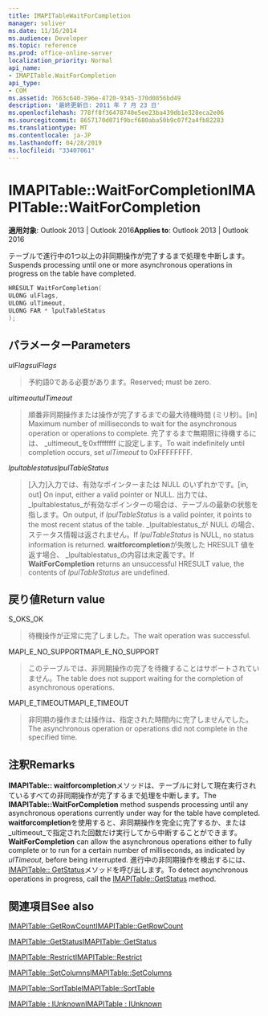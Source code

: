 ```yaml
---
title: IMAPITableWaitForCompletion
manager: soliver
ms.date: 11/16/2014
ms.audience: Developer
ms.topic: reference
ms.prod: office-online-server
localization_priority: Normal
api_name:
- IMAPITable.WaitForCompletion
api_type:
- COM
ms.assetid: 7663c640-396e-4720-9345-370d0856bd49
description: '最終更新日: 2011 年 7 月 23 日'
ms.openlocfilehash: 778ff8f36478740e5ee23ba439db1e328eca2e06
ms.sourcegitcommit: 8657170d071f9bcf680aba50b9c07f2a4fb82283
ms.translationtype: MT
ms.contentlocale: ja-JP
ms.lasthandoff: 04/28/2019
ms.locfileid: "33407061"
---
```

# <a name="imapitablewaitforcompletion"></a><span data-ttu-id="274b4-103">IMAPITable::WaitForCompletion</span><span class="sxs-lookup"><span data-stu-id="274b4-103">IMAPITable::WaitForCompletion</span></span>

  
  
<span data-ttu-id="274b4-104">**適用対象**: Outlook 2013 | Outlook 2016</span><span class="sxs-lookup"><span data-stu-id="274b4-104">**Applies to**: Outlook 2013 | Outlook 2016</span></span> 
  
<span data-ttu-id="274b4-105">テーブルで進行中の1つ以上の非同期操作が完了するまで処理を中断します。</span><span class="sxs-lookup"><span data-stu-id="274b4-105">Suspends processing until one or more asynchronous operations in progress on the table have completed.</span></span>
  
```cpp
HRESULT WaitForCompletion(
ULONG ulFlags,
ULONG ulTimeout,
ULONG FAR * lpulTableStatus
);
```

## <a name="parameters"></a><span data-ttu-id="274b4-106">パラメーター</span><span class="sxs-lookup"><span data-stu-id="274b4-106">Parameters</span></span>

 <span data-ttu-id="274b4-107">_ulFlags_</span><span class="sxs-lookup"><span data-stu-id="274b4-107">_ulFlags_</span></span>
  
> <span data-ttu-id="274b4-108">予約語0である必要があります。</span><span class="sxs-lookup"><span data-stu-id="274b4-108">Reserved; must be zero.</span></span>
    
 <span data-ttu-id="274b4-109">_ultimeout_</span><span class="sxs-lookup"><span data-stu-id="274b4-109">_ulTimeout_</span></span>
  
> <span data-ttu-id="274b4-110">順番非同期操作または操作が完了するまでの最大待機時間 (ミリ秒)。</span><span class="sxs-lookup"><span data-stu-id="274b4-110">[in] Maximum number of milliseconds to wait for the asynchronous operation or operations to complete.</span></span> <span data-ttu-id="274b4-111">完了するまで無期限に待機するには、 _ultimeout_を0xffffffff に設定します。</span><span class="sxs-lookup"><span data-stu-id="274b4-111">To wait indefinitely until completion occurs, set  _ulTimeout_ to 0xFFFFFFFF.</span></span> 
    
 <span data-ttu-id="274b4-112">_lpultablestatus_</span><span class="sxs-lookup"><span data-stu-id="274b4-112">_lpulTableStatus_</span></span>
  
> <span data-ttu-id="274b4-113">[入力]入力では、有効なポインターまたは NULL のいずれかです。</span><span class="sxs-lookup"><span data-stu-id="274b4-113">[in, out] On input, either a valid pointer or NULL.</span></span> <span data-ttu-id="274b4-114">出力では、 _lpultablestatus_が有効なポインターの場合は、テーブルの最新の状態を指します。</span><span class="sxs-lookup"><span data-stu-id="274b4-114">On output, if  _lpulTableStatus_ is a valid pointer, it points to the most recent status of the table.</span></span> <span data-ttu-id="274b4-115">_lpultablestatus_が NULL の場合、ステータス情報は返されません。</span><span class="sxs-lookup"><span data-stu-id="274b4-115">If  _lpulTableStatus_ is NULL, no status information is returned.</span></span> <span data-ttu-id="274b4-116">**waitforcompletion**が失敗した HRESULT 値を返す場合、 _lpultablestatus_の内容は未定義です。</span><span class="sxs-lookup"><span data-stu-id="274b4-116">If **WaitForCompletion** returns an unsuccessful HRESULT value, the contents of  _lpulTableStatus_ are undefined.</span></span> 
    
## <a name="return-value"></a><span data-ttu-id="274b4-117">戻り値</span><span class="sxs-lookup"><span data-stu-id="274b4-117">Return value</span></span>

<span data-ttu-id="274b4-118">S_OK</span><span class="sxs-lookup"><span data-stu-id="274b4-118">S_OK</span></span> 
  
> <span data-ttu-id="274b4-119">待機操作が正常に完了しました。</span><span class="sxs-lookup"><span data-stu-id="274b4-119">The wait operation was successful.</span></span>
    
<span data-ttu-id="274b4-120">MAPI_E_NO_SUPPORT</span><span class="sxs-lookup"><span data-stu-id="274b4-120">MAPI_E_NO_SUPPORT</span></span> 
  
> <span data-ttu-id="274b4-121">このテーブルでは、非同期操作の完了を待機することはサポートされていません。</span><span class="sxs-lookup"><span data-stu-id="274b4-121">The table does not support waiting for the completion of asynchronous operations.</span></span>
    
<span data-ttu-id="274b4-122">MAPI_E_TIMEOUT</span><span class="sxs-lookup"><span data-stu-id="274b4-122">MAPI_E_TIMEOUT</span></span> 
  
> <span data-ttu-id="274b4-123">非同期の操作または操作は、指定された時間内に完了しませんでした。</span><span class="sxs-lookup"><span data-stu-id="274b4-123">The asynchronous operation or operations did not complete in the specified time.</span></span>
    
## <a name="remarks"></a><span data-ttu-id="274b4-124">注釈</span><span class="sxs-lookup"><span data-stu-id="274b4-124">Remarks</span></span>

<span data-ttu-id="274b4-125">**IMAPITable:: waitforcompletion**メソッドは、テーブルに対して現在実行されているすべての非同期操作が完了するまで処理を中断します。</span><span class="sxs-lookup"><span data-stu-id="274b4-125">The **IMAPITable::WaitForCompletion** method suspends processing until any asynchronous operations currently under way for the table have completed.</span></span> <span data-ttu-id="274b4-126">**waitforcompletion**を使用すると、非同期操作を完全に完了するか、または_ultimeout_で指定された回数だけ実行してから中断することができます。</span><span class="sxs-lookup"><span data-stu-id="274b4-126">**WaitForCompletion** can allow the asynchronous operations either to fully complete or to run for a certain number of milliseconds, as indicated by  _ulTimeout_, before being interrupted.</span></span> <span data-ttu-id="274b4-127">進行中の非同期操作を検出するには、 [IMAPITable:: GetStatus](imapitable-getstatus.md)メソッドを呼び出します。</span><span class="sxs-lookup"><span data-stu-id="274b4-127">To detect asynchronous operations in progress, call the [IMAPITable::GetStatus](imapitable-getstatus.md) method.</span></span> 
  
## <a name="see-also"></a><span data-ttu-id="274b4-128">関連項目</span><span class="sxs-lookup"><span data-stu-id="274b4-128">See also</span></span>



[<span data-ttu-id="274b4-129">IMAPITable::GetRowCount</span><span class="sxs-lookup"><span data-stu-id="274b4-129">IMAPITable::GetRowCount</span></span>](imapitable-getrowcount.md)
  
[<span data-ttu-id="274b4-130">IMAPITable::GetStatus</span><span class="sxs-lookup"><span data-stu-id="274b4-130">IMAPITable::GetStatus</span></span>](imapitable-getstatus.md)
  
[<span data-ttu-id="274b4-131">IMAPITable::Restrict</span><span class="sxs-lookup"><span data-stu-id="274b4-131">IMAPITable::Restrict</span></span>](imapitable-restrict.md)
  
[<span data-ttu-id="274b4-132">IMAPITable::SetColumns</span><span class="sxs-lookup"><span data-stu-id="274b4-132">IMAPITable::SetColumns</span></span>](imapitable-setcolumns.md)
  
[<span data-ttu-id="274b4-133">IMAPITable::SortTable</span><span class="sxs-lookup"><span data-stu-id="274b4-133">IMAPITable::SortTable</span></span>](imapitable-sorttable.md)
  
[<span data-ttu-id="274b4-134">IMAPITable : IUnknown</span><span class="sxs-lookup"><span data-stu-id="274b4-134">IMAPITable : IUnknown</span></span>](imapitableiunknown.md)

